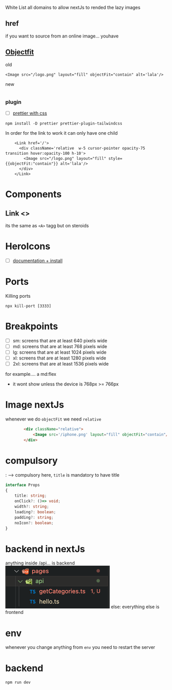 White List all domains
to allow nextJs to rended the lazy images



## href
if you want to source from an online image... youhave 

## [Objectfit](https://stackoverflow.com/questions/74213106/how-to-use-objectfit-for-next-js-13-image)

old 
```
<Image src="/logo.png" layout="fill" objectFit="contain" alt='lala'/>
```

new
```

```


### plugin
- [ ] [prettier with css](https://tailwindcss.com/blog/automatic-class-sorting-with-prettier)

``` npm
npm install -D prettier prettier-plugin-tailwindcss
```


In order for the link to work it can only have one child
```
    <Link href='/'>
      <div className='relative  w-5 cursor-pointer opacity-75 transition hover:opacity-100 h-10'>
        <Image src="/logo.png" layout="fill" style={{objectFit:"contain"}} alt='lala'/>
      </div>
    </Link>
```

# Components
## Link <>
its the same as `<A>` tagg but on steroids


# HeroIcons
- [ ] [documentation + install](https://github.com/tailwindlabs/heroicons)



# Ports
Killing ports 
``` cli
npx kill-port [3333]
```




# Breakpoints
- [ ] sm: screens that are at least 640 pixels wide
- [ ] md: screens that are at least 768 pixels wide
- [ ] lg: screens that are at least 1024 pixels wide
- [ ] xl: screens that are at least 1280 pixels wide
- [ ] 2xl: screens that are at least 1536 pixels wide

for example.... a md:flex 
- it wont show unless the device is 768px >= 766px



# Image nextJs
whenever we do 
`objectFit`
we  need
`relative`
```html
        <div className="relative">
            <Image src='/iphone.png' layout="fill" objectFit="contain"/>
        </div>
```

# compulsory

: --> compulsory
here, `title` is mandatory to have title
``` ts
interface Props 
{
    title: string;
    onClick?: ()=> void;
    width?: string;
    loading?: boolean;
    padding?: string;
    noIcon?: boolean;
}
```


# backend in nextJs
anything inside /api... is backend
![](../../../z/aharo24%202023-03-26%20at%2010.31.04%20PM.png)
else:
everything else is frontend





# env
whenever you change anything from `env` you need to restart the server 



# backend
```cli
npm run dev        
```







